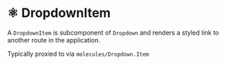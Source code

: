 # ⚛️ DropdownItem

A `DropdownItem` is subcomponent of `Dropdown` and renders a styled link to another route in the application.

Typically proxied to via `molecules/Dropdown.Item`
